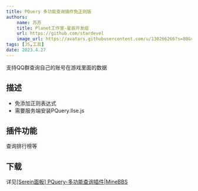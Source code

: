 ```yaml
---
title: PQuery 多功能查询插件免正则版
authors: 
    name: 苏苏
    title: Planet工作室-星辰开发组
    url: https://github.com/stardevel
    image_url: https://avatars.githubusercontent.com/u/130266266?s=80&v=4
tags: [JS,工具]
date: 2023.4.27
---
```


支持QQ群查询自己的账号在游戏里面的数据

<!--truncate-->

## 描述

- 免添加正则表达式
- 需要服务端安装PQuery.llse.js

## 插件功能

查询排行榜等

## 下载

详见[[Serein面板] PQuery-多功能查询插件|MineBBS](https://www.minebbs.com/resources/serein-pquery.5804/)
